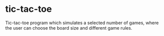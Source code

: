 # tic-tac-toe
Tic-tac-toe program which simulates a selected number of games, where the user can choose the board size and different game rules.
